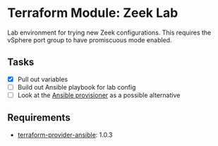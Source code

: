 # Terraform Module: Zeek Lab

Lab environment for trying new Zeek configurations. This requires the vSphere port group to have promiscuous mode enabled.

## Tasks

- [X] Pull out variables
- [ ] Build out Ansible playbook for lab config
- [ ] Look at the [Ansible provisioner](https://github.com/jonmorehouse/terraform-provisioner-ansible) as a possible alternative

## Requirements

- [terraform-provider-ansible](https://github.com/nbering/terraform-provider-ansible/): 1.0.3
